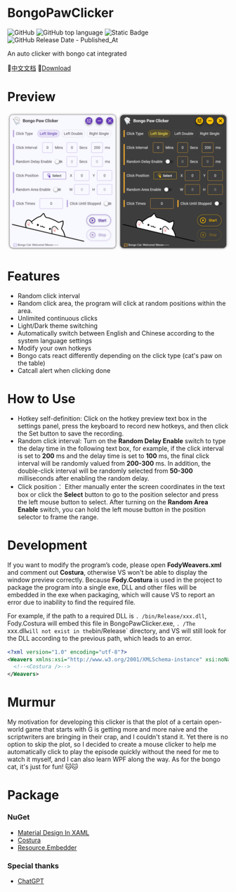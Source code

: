 # BongoPawClicker
![GitHub](https://img.shields.io/github/license/Siriusq/BongoPawClicker?style=flat-square)
![GitHub top language](https://img.shields.io/github/languages/top/Siriusq/BongoPawClicker?style=flat-square&logo=csharp&color=%232c8d0f)
![Static Badge](https://img.shields.io/badge/platform-windows-lightgrey.svg?style=flat-square&logo=windows11&label=platform&color=%230078D4)
![GitHub Release Date - Published_At](https://img.shields.io/github/release-date/Siriusq/BongoPawClicker?style=flat-square&logo=github)


An auto clicker with bongo cat integrated

🔗[中文文档](./README/README-CN.md)
🔗[Download](https://github.com/Siriusq/BongoPawClicker/releases/download/v1.0/BongoPawClicker.exe)

# Preview
![preview](./README/en-preview.png)

# Features
- Random click interval
- Random click area, the program will click at random positions within the area.
- Unlimited continuous clicks
- Light/Dark theme switching
- Automatically switch between English and Chinese according to the system language settings
- Modify your own hotkeys
- Bongo cats react differently depending on the click type (cat's paw on the table)
- Catcall alert when clicking done

# How to Use
- Hotkey self-definition: Click on the hotkey preview text box in the settings panel, press the keyboard to record new hotkeys, and then click the Set button to save the recording.
- Random click interval: Turn on the **Random Delay Enable** switch to type the delay time in the following text box, for example, if the click interval is set to **200** ms and the delay time is set to **100** ms, the final click interval will be randomly valued from **200-300** ms. In addition, the double-click interval will be randomly selected from **50-300** milliseconds after enabling the random delay.
- Click position： Either manually enter the screen coordinates in the text box or click the **Select** button to go to the position selector and press the left mouse button to select. After turning on the **Random Area Enable** switch, you can hold the left mouse button in the position selector to frame the range.

# Development
If you want to modify the program’s code, please open **FodyWeavers.xml** and comment out **Costura**, otherwise VS won't be able to display the window preview correctly. Because **Fody.Costura** is used in the project to package the program into a single exe, DLL and other files will be embedded in the exe when packaging, which will cause VS to report an error due to inability to find the required file.

For example, if the path to a required DLL is `. /bin/Release/xxx.dll`, Fody.Costura will embed this file in BongoPawClicker.exe, `. /The `xxx.dll` will not exist in the `bin/Release` directory, and VS will still look for the DLL according to the previous path, which leads to an error.


```xml
<?xml version="1.0" encoding="utf-8"?>
<Weavers xmlns:xsi="http://www.w3.org/2001/XMLSchema-instance" xsi:noNamespaceSchemaLocation="FodyWeavers.xsd">
  <!--<Costura />-->
</Weavers>
```

# Murmur
My motivation for developing this clicker is that the plot of a certain open-world game that starts with G is getting more and more naive and the scriptwriters are bringing in their crap, and I couldn't stand it. Yet there is no option to skip the plot, so I decided to create a mouse clicker to help me automatically click to play the episode quickly without the need for me to watch it myself, and I can also learn WPF along the way. As for the bongo cat, it's just for fun! 🐱🐱

# Package
### NuGet
- [Material Design In XAML](http://materialdesigninxaml.net/)
- [Costura](https://github.com/Fody/Costura) 
- [Resource.Embedder](https://www.nuget.org/packages/Resource.Embedder/)

### Special thanks
- [ChatGPT](https://chat.openai.com/)